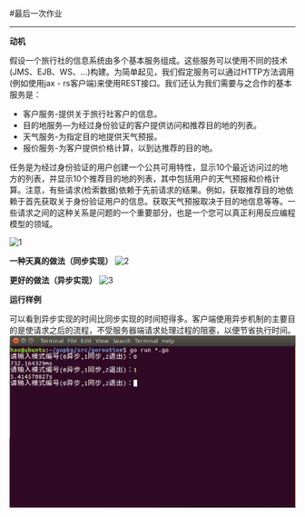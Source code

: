 ﻿#最后一次作业

---
**动机**

假设一个旅行社的信息系统由多个基本服务组成。这些服务可以使用不同的技术(JMS、EJB、WS、…)构建。为简单起见，我们假定服务可以通过HTTP方法调用(例如使用jax - rs客户端)来使用REST接口。我们还认为我们需要与之合作的基本服务是：


- 客户服务-提供关于旅行社客户的信息。
- 目的地服务—为经过身份验证的客户提供访问和推荐目的地的列表。
- 天气服务-为指定目的地提供天气预报。
- 报价服务-为客户提供价格计算，以到达推荐的目的地。

任务是为经过身份验证的用户创建一个公共可用特性，显示10个最近访问过的地方的列表，并显示10个推荐目的地的列表，其中包括用户的天气预报和价格计算。注意，有些请求(检索数据)依赖于先前请求的结果。例如，获取推荐目的地依赖于首先获取关于身份验证用户的信息。获取天气预报取决于目的地信息等等。一些请求之间的这种关系是问题的一个重要部分，也是一个您可以真正利用反应编程模型的领域。

![1](https://jersey.github.io/documentation/latest/images/rx-client-problem.png)

**一种天真的做法（同步实现）**
![2](https://jersey.github.io/documentation/latest/images/rx-client-sync-approach.png)

**更好的做法（异步实现）**
![3](https://jersey.github.io/documentation/latest/images/rx-client-async-approach.png)

**运行样例**

可以看到异步实现的时间比同步实现的时间短得多。客户端使用异步机制的主要目的是使请求之后的流程，不受服务器端请求处理过程的阻塞，以便节省执行时间。
![4](https://raw.githubusercontent.com/LeungChiHo/ServiceComputing/master/goroutine/1.png)